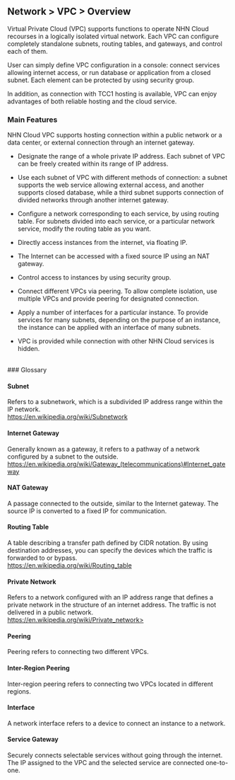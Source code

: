 ## Network > VPC > Overview

Virtual Private Cloud (VPC) supports functions to operate NHN Cloud recourses in a logically isolated virtual network. Each VPC can configure completely standalone subnets, routing tables, and gateways, and control each of them. 

User can simply define VPC configuration in a console: connect services allowing internet access, or run database or application from a closed subnet. Each element can be protected by using security group. 

In addition, as connection with TCC1 hosting is available, VPC can enjoy advantages of both reliable hosting and the cloud service. 




### Main Features 

NHN Cloud VPC supports hosting connection within a public network or a data center, or external connection through an internet gateway. 

* Designate the range of a whole private IP address. Each subnet of VPC can be freely created within its range of IP address.   

* Use each subnet of VPC with different methods of connection: a subnet supports the web service allowing external access, and another supports closed database, while a third subnet supports connection of divided networks through another internet gateway.   

* Configure a network corresponding to each service, by using routing table. For subnets divided into each service, or a particular network service, modify the routing table as you want. 

* Directly access instances from the internet, via floating IP. 

* The Internet can be accessed with a fixed source IP using an NAT gateway.

* Control access to instances by using security group. 

* Connect different VPCs via peering. To allow complete isolation, use multiple VPCs and provide peering for designated connection. 

* Apply a number of interfaces for a particular instance. To provide services for many subnets, depending on the purpose of an instance, the instance can be applied with an interface of many subnets.  

* VPC is provided while connection with other NHN Cloud services is hidden.  

<br>
### Glossary

#### Subnet

Refers to a subnetwork, which is a subdivided IP address range within the IP network.<br>https://en.wikipedia.org/wiki/Subnetwork

#### Internet Gateway

Generally known as a gateway, it refers to a pathway of a network configured by a subnet to the outside.<br>https://en.wikipedia.org/wiki/Gateway_(telecommunications)#Internet_gateway

#### NAT Gateway

A passage connected to the outside, similar to the Internet gateway. The source IP is converted to a fixed IP for communication.

#### Routing Table

A table describing a transfer path defined by CIDR notation. By using destination addresses, you can specify the devices which the traffic is forwarded to or bypass.<br>https://en.wikipedia.org/wiki/Routing_table

#### Private Network

Refers to a network configured with an IP address range that defines a private network in the structure of an internet address. The traffic is not delivered in a public network. <br>https://en.wikipedia.org/wiki/Private_network>

#### Peering

Peering refers to connecting two different VPCs. 

#### Inter-Region Peering 

Inter-region peering refers to connecting two VPCs located in different regions.

#### Interface

A network interface refers to a device to connect an instance to a network.

#### Service Gateway

Securely connects selectable services without going through the internet. The IP assigned to the VPC and the selected service are connected one-to-one.

